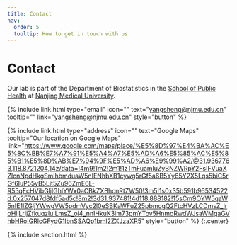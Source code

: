```yaml
---
title: Contact
nav:
  order: 5
  tooltip: How to get in touch with us
---
```


# <i class="fas fa-envelope"></i>Contact
Our lab is part of the Department of Biostatistics in the [School of Public Health](https://gwxy.njmu.edu.cn/) at [Nanjing Medical University](https://www.njmu.edu.cn/).

{%
  include link.html
  type="email"
  icon=""
  text="yangsheng@njmu.edu.cn"
  tooltip=""
  link="yangsheng@njmu.edu.cn"
  style="button"
%}
<!---
{%
  include link.html
  type="phone"
  icon=""
  text="XXXX"
  tooltip=""
  link="+86-XXXXXX"
  style="button"
%}
-->
{%
  include link.html
  type="address"
  icon=""
  text="Google Maps"
  tooltip="Our location on Google Maps"
  link="https://www.google.com/maps/place/%E5%8D%97%E4%BA%AC%E5%8C%BB%E7%A7%91%E5%A4%A7%E5%AD%A6%E5%85%AC%E5%85%B1%E5%8D%AB%E7%94%9F%E5%AD%A6%E9%99%A2/@31.9367763,118.8721204,14z/data=!4m9!1m2!2m1!1zTmFuamluZyBNZWRpY2FsIFVuaXZlcnNpdHkgSmlhbmduaW5nIENhbXB1cywg5rGf5a6B5Yy65Y2X5Lqs5biC5rGf6IuP55yB5Lit5Zu96ZmE6L-R55qEcHVibGljIGhlYWx0aCBkZXBhcnRtZW50!3m5!1s0x35b591b96534522d:0x257047d8fdf5ad5c!8m2!3d31.937481!4d118.888182!15sCm9OYW5qaW5nIE1lZGljYWwgVW5pdmVyc2l0eSBKaWFuZ25pbmcgQ2FtcHVzLCDmsZ_lroHljLrljZfkuqzluILmsZ_oi4_nnIHkuK3lm73pmYTov5HnmoRwdWJsaWMgaGVhbHRoIGRlcGFydG1lbnSSAQp1bml2ZXJzaXR5"
  style="button"
%}
{:.center}

{% include section.html %}

<!---
### <i class="fas fa-mail-bulk"></i>Mailing Address

That St & The Other St  
Porters Lake, NS B3E 1H3  
Canada
{:.center}

{% capture col1 %}
{%
  include figure.html
  image="images/photo.jpg"
  caption="The Center for Wit and Sagacity"
%}
{% endcapture %}
{% capture col2 %}
{%
  include figure.html
  image="images/photo.jpg"
  caption="Department of Metaphor"
%}
{% endcapture %}
{% include two-col.html col1=col1 col2=col2 %}
-->
